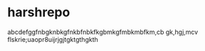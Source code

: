 # harshrepo
abcdefggfnbgknbkgfnkbfnbkfkgbmkgfmbkmbfkm,cb gk,hgj,mcv
flskrie;uaopr8uijrjgjtgktgthgkth
